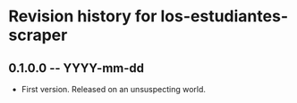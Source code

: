 # Revision history for los-estudiantes-scraper

## 0.1.0.0 -- YYYY-mm-dd

* First version. Released on an unsuspecting world.
